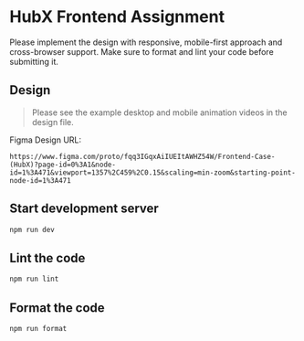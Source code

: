 # HubX Frontend Assignment

Please implement the design with responsive, mobile-first approach and cross-browser support. Make sure to format and lint your code before submitting it.

## Design

> Please see the example desktop and mobile animation videos in the design file.

Figma Design URL:

```
https://www.figma.com/proto/fqq3IGqxAiIUEItAWHZ54W/Frontend-Case-(HubX)?page-id=0%3A1&node-id=1%3A471&viewport=1357%2C459%2C0.15&scaling=min-zoom&starting-point-node-id=1%3A471
```

## Start development server

```sh
npm run dev
```

## Lint the code

```sh
npm run lint
```

## Format the code

```sh
npm run format
```
